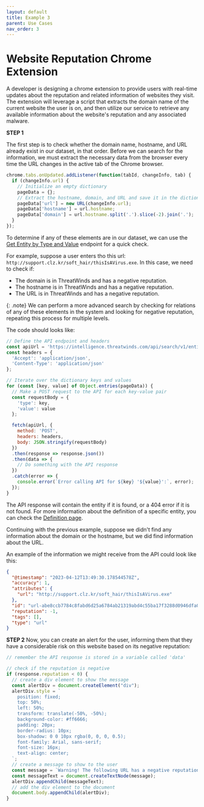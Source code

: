 ```yaml
---
layout: default
title: Example 3
parent: Use Cases
nav_order: 3
---
```


# Website Reputation Chrome Extension

A developer is designing a chrome extension to provide users with real-time updates about the reputation and related information of websites they visit. The extension will leverage a script that extracts the domain name of the current website the user is on, and then utilize our service to retrieve any available information about the website's reputation and any associated malware.


**STEP 1** 

The first step is to check whether the domain name, hostname, and URL already exist in our dataset, in that order. Before we can search for the information, we must extract the necessary data from the browser every time the URL changes in the active tab of the Chrome browser.

```js
chrome.tabs.onUpdated.addListener(function(tabId, changeInfo, tab) {
  if (changeInfo.url) {
    // Initialize an empty dictionary
    pageData = {};
    // Extract the hostname, domain, and URL and save it in the dictionary
    pageData['url'] = new URL(changeInfo.url);
    pageData['hostname'] = url.hostname;
    pageData['domain'] = url.hostname.split('.').slice(-2).join('.');
  }
});

```

To determine if any of these elements are in our dataset, we can use the [Get Entity by Type and Value](./search/ENTITY#entityTypeValue) endpoint for a quick check.

For example, suppose a user enters tho this url: `http://support.clz.kr/soft_hair/thisIsAVirus.exe`. In this case, we need to check if:

* The domain is in ThreatWinds and has a negative reputation.
* The hostname is in ThreatWinds and has a negative reputation.
* The URL is in ThreatWinds and has a negative reputation.

{: .note}
We can perform a more advanced search by checking for relations of any of these elements in the system and looking for negative reputation, repeating this process for multiple levels.

The code should looks like:

```js
// Define the API endpoint and headers
const apiUrl = 'https://intelligence.threatwinds.com/api/search/v1/entity';
const headers = {
  'Accept': 'application/json',
  'Content-Type': 'application/json'
};

// Iterate over the dictionary keys and values
for (const [key, value] of Object.entries(pageData)) {
  // Make a POST request to the API for each key-value pair
  const requestBody = {
    'type': key,
    'value': value
  };

  fetch(apiUrl, {
    method: 'POST',
    headers: headers,
    body: JSON.stringify(requestBody)
  })
  .then(response => response.json())
  .then(data => {
    // Do something with the API response
  })
  .catch(error => {
    console.error(`Error calling API for ${key} '${value}':`, error);
  });
}

```

The API response will contain the entity if it is found, or a 404 error if it is not found. For more information about the definition of a specific entity, you can check the [Definition page](../DEFINITIONS).

Continuing with the previous example, suppose we didn't find any information about the domain or the hostname, but we did find information about the URL.

An example of the information we might receive from the API could look like this:

```json
{
  "@timestamp": "2023-04-12T13:49:30.178544578Z",
  "accuracy": 1,
  "attributes": {
    "url": "http://support.clz.kr/soft_hair/thisIsAVirus.exe"
  },
  "id": "url-abe8ccb7784c8fabd6d25a6784ab21319abd4c55ba17f3288d0946dfa04cc1e9",
  "reputation": -1,
  "tags": [],
  "type": "url"
}
```


**STEP 2** Now, you can create an alert for the user, informing them that they have a considerable risk on this website based on its negative reputation:

```js
// remember the API response is stored in a variable called 'data'

// check if the reputation is negative
if (response.reputation < 0) {
  // create a div element to show the message
  const alertDiv = document.createElement("div");
  alertDiv.style = `
    position: fixed;
    top: 50%;
    left: 50%;
    transform: translate(-50%, -50%);
    background-color: #ff6666;
    padding: 20px;
    border-radius: 10px;
    box-shadow: 0 0 10px rgba(0, 0, 0, 0.5);
    font-family: Arial, sans-serif;
    font-size: 16px;
    text-align: center;
  `;
  // create a message to show to the user
  const message = `Warning! The following URL has a negative reputation: ${response.attributes.url}`;
  const messageText = document.createTextNode(message);
  alertDiv.appendChild(messageText);
  // add the div element to the document
  document.body.appendChild(alertDiv);
}
```